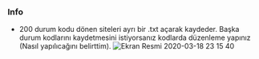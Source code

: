 ### Info

+ 200 durum kodu dönen siteleri ayrı bir .txt açarak kaydeder. Başka durum kodlarını kaydetmesini istiyorsanız kodlarda düzenleme yapınız (Nasıl yapılıcağını belirttim).
![Ekran Resmi 2020-03-18 23 15 40](https://user-images.githubusercontent.com/25556230/77004411-1226ae80-6970-11ea-89ab-6c6a4064d3fb.png)

